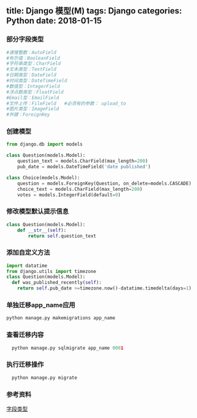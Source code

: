 title: Django 模型(M)
tags: Django
categories: Python
date: 2018-01-15
---
### 部分字段类型
```bash
#递增整数：AutoField
#布尔值：BooleanField
#字符串类型：CharField
#文本类型：TextField
#日期类型：DateField
#时间类型：DateTimeField
#数值型：IntegerField
#浮点数类型：FloatField
#Email型：EmailField
#文件上传：FileField   #必须有的参数： upload_to
#图片类型：ImageField
#外键：ForeignKey  
```

<!-- more -->
### 创建模型
```python
from django.db import models

class Question(models.Model):
    question_text = models.CharField(max_length=200)
    pub_date = models.DateTimeField('date published')

class Choice(models.Model):
    question = models.ForeignKey(Question, on_delete=models.CASCADE)
    choice_text = models.CharField(max_length=200)
    votes = models.IntegerField(default=0)

```

### 修改模型默认提示信息
```python
class Question(models.Model):
    def __str__(self):
        return self.question_text
```

### 添加自定义方法
```python
import datatime
from django.utils import timezone
class Question(models.Model):
  def was_published_recently(self):
    return self.pub_date >=timezone.now()-datatime.timedelta(days=1)

```

### 单独迁移app_name应用
```python
python manage.py makemigrations app_name
```
  
### 查看迁移内容
```python
  python manage.py sqlmigrate app_name 0001  
```
  
### 执行迁移操作
```python
  python manage.py migrate
```
### 参考资料
[字段类型](http://blog.51cto.com/kevinhao/1699014)
